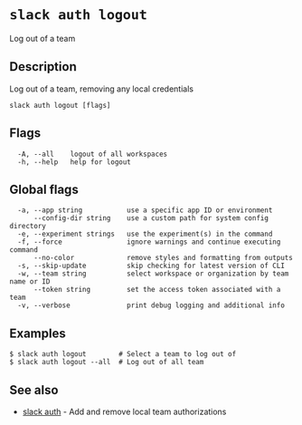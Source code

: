 # `slack auth logout`

Log out of a team

## Description

Log out of a team, removing any local credentials

```
slack auth logout [flags]
```

## Flags

```
  -A, --all    logout of all workspaces
  -h, --help   help for logout
```

## Global flags

```
  -a, --app string           use a specific app ID or environment
      --config-dir string    use a custom path for system config directory
  -e, --experiment strings   use the experiment(s) in the command
  -f, --force                ignore warnings and continue executing command
      --no-color             remove styles and formatting from outputs
  -s, --skip-update          skip checking for latest version of CLI
  -w, --team string          select workspace or organization by team name or ID
      --token string         set the access token associated with a team
  -v, --verbose              print debug logging and additional info
```

## Examples

```
$ slack auth logout        # Select a team to log out of
$ slack auth logout --all  # Log out of all team
```

## See also

* [slack auth](slack_auth)	 - Add and remove local team authorizations

